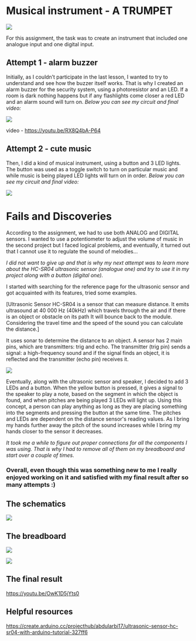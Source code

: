# Musical instrument - A TRUMPET

![](https://github.com/Sartbayeva/IntrotoIM/blob/main/April%206/finalphoto.jfif)

For this assignment, the task was to create an instrument that included one analogue input and one digital input.

## Attempt 1 - alarm buzzer

Initially, as I couldn’t participate in the last lesson, I wanted to try to understand and see how the buzzer itself works. That is why I created an alarm buzzer for the security system, using a photoresistor and an LED. If a room is dark nothing happens but if any flashlights come closer a red LED and an alarm sound will turn on. *Below you can see my circuit and final video:*

![](https://github.com/Sartbayeva/IntrotoIM/blob/main/April%206/alarm_buzzer.jfif)

video - https://youtu.be/RX8Q4bA-P64



## Attempt 2 - cute music

Then, I did a kind of musical instrument, using a button and 3 LED lights. The button was used as a toggle switch to turn on particular music and while music is being played LED lights will turn on in order. *Below you can see my circuit and final video:*

![](https://github.com/Sartbayeva/IntrotoIM/blob/main/April%206/music.jfif)



# Fails and Discoveries

According to the assignment, we had to use both ANALOG and DIGITAL sensors. I wanted to use a potentiometer to adjust the volume of music in the second project but I faced logical problems, and eventually, it turned out that I cannot use it to regulate the sound of melodies…

*I did not want to give up and that is why my next attempt was to learn more about the HC-SR04 ultrasonic sensor (analogue one) and try to use it in my project along with a button (digital one).*

I started with searching for the reference page for the ultrasonic sensor and got acquainted with its features, tried some examples. 

[Ultrasonic Sensor HC-SR04 is a sensor that can measure distance. It emits ultrasound at 40 000 Hz (40kHz) which travels through the air and if there is an object or obstacle on its path It will bounce back to the module. Considering the travel time and the speed of the sound you can calculate the distance.] 

It uses sonar to determine the distance to an object. A sensor has 2 main pins, which are transmitters: trig and echo. The transmitter (trig pin) sends a signal: a high-frequency sound and if the signal finds an object, it is reflected and the transmitter (echo pin) receives it.

![](https://github.com/Sartbayeva/IntrotoIM/blob/main/April%206/How-ultrasonic-sensor-works.jpg)

Eventually, along with the ultrasonic sensor and speaker, I decided to add 3 LEDs and a button.  When the yellow button is pressed, it gives a signal to the speaker to play a note, based on the segment in which the object is found, and when pitches are being played 3 LEDs will light up. Using this concept, a person can play anything as long as they are placing something into the segments and pressing the button at the same time. The pitches and LEDs are dependent on the distance sensor's reading values. As I bring my hands further away the pitch of the sound increases while I bring my hands closer to the sensor it decreases. 

*It took me a while to figure out proper connections for all the components I was using. That is why I had to remove all of them on my breadboard and start over a couple of times.* 

### Overall, even though this was something new to me I really enjoyed working on it and satisfied with my final result after so many attempts :)

## The schematics

![](https://github.com/Sartbayeva/IntrotoIM/blob/main/April%206/schematics_musicalinstrument.jfif)

## The breadboard

![](https://github.com/Sartbayeva/IntrotoIM/blob/main/April%206/trumpet1.jfif)

![](https://github.com/Sartbayeva/IntrotoIM/blob/main/April%206/trumpet2.jfif)

## The final result

https://youtu.be/OwK1D5jYts0

## Helpful resources

https://create.arduino.cc/projecthub/abdularbi17/ultrasonic-sensor-hc-sr04-with-arduino-tutorial-327ff6
